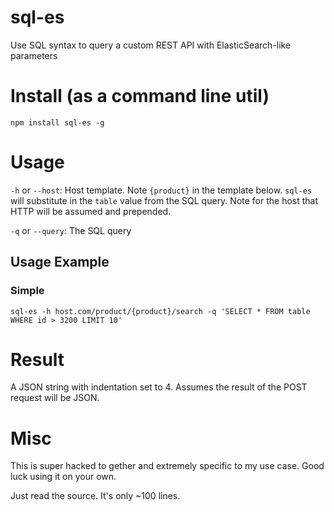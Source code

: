 sql-es
======

Use SQL syntax to query a custom REST API with ElasticSearch-like parameters

Install (as a command line util)
================================
`npm install sql-es -g`


Usage
=====
`-h` or `--host`: Host template. Note `{product}` in the template below. `sql-es` will substitute in the `table` value from the SQL query. Note for the host that HTTP will be assumed and prepended.

`-q` or `--query`: The SQL query

## Usage Example

### Simple
`sql-es -h host.com/product/{product}/search -q 'SELECT * FROM table WHERE id > 3200 LIMIT 10'`

Result
======
A JSON string with indentation set to 4. Assumes the result of the POST request will be JSON.

Misc
====
This is super hacked to gether and extremely specific to my use case. Good luck using it on your own.

Just read the source. It's only ~100 lines.
